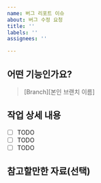 ```yaml
---
name: 버그 리포트 이슈
about: 버그 수정 요청
title: ''
labels: ''
assignees: ''

---
```


## 어떤 기능인가요?
> [Branch][본인 브랜치 이름]

## 작업 상세 내용
- [ ] TODO
- [ ] TODO
- [ ] TODO

## 참고할만한 자료(선택)
